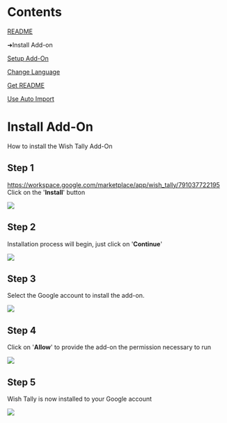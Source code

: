 # Contents
[README](/README.md)

➜Install Add-on

[Setup Add-On](/docs/SETUP_ADD_ON.md)

[Change Language](/docs/CHANGE_LANGUAGE.md)

[Get README](/docs/GET_README.md)

[Use Auto Import](/docs/USE_AUTO_IMPORT.md)

#

# Install Add-On
How to install the Wish Tally Add-On

## Step 1
https://workspace.google.com/marketplace/app/wish_tally/791037722195
Click on the '**Install**' button

<img src="https://raw.github.com/Yippy/wish-tally-sheet/master/images/install-add-on/step-1-install-wish-tally.png?sanitize=true">

## Step 2
Installation process will begin, just click on '**Continue**'

<img src="https://raw.github.com/Yippy/wish-tally-sheet/master/images/install-add-on/step-2-continue-installation.png?sanitize=true">

## Step 3
Select the Google account to install the add-on.

<img src="https://raw.github.com/Yippy/wish-tally-sheet/master/images/install-add-on/step-3-select-google-account.png?sanitize=true">

## Step 4
Click on '**Allow**' to provide the add-on the permission necessary to run

<img src="https://raw.github.com/Yippy/wish-tally-sheet/master/images/install-add-on/step-4-allow-permission.png?sanitize=true">

## Step 5
Wish Tally is now installed to your Google account

<img src="https://raw.github.com/Yippy/wish-tally-sheet/master/images/install-add-on/step-5-installation-complete.png?sanitize=true">